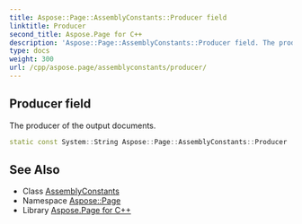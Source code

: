 ```yaml
---
title: Aspose::Page::AssemblyConstants::Producer field
linktitle: Producer
second_title: Aspose.Page for C++
description: 'Aspose::Page::AssemblyConstants::Producer field. The producer of the output documents in C++.'
type: docs
weight: 300
url: /cpp/aspose.page/assemblyconstants/producer/
---
```

## Producer field


The producer of the output documents.

```cpp
static const System::String Aspose::Page::AssemblyConstants::Producer
```

## See Also

* Class [AssemblyConstants](../)
* Namespace [Aspose::Page](../../)
* Library [Aspose.Page for C++](../../../)
